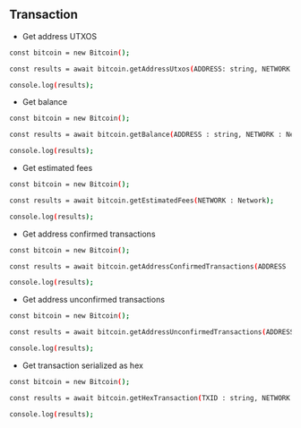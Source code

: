 ## Transaction

* Get address UTXOS

``` bash
const bitcoin = new Bitcoin();

const results = await bitcoin.getAddressUtxos(ADDRESS: string, NETWORK: Network);

console.log(results);
```

* Get balance

``` bash
const bitcoin = new Bitcoin();

const results = await bitcoin.getBalance(ADDRESS : string, NETWORK : Network);

console.log(results);
```

* Get estimated fees

``` bash
const bitcoin = new Bitcoin();

const results = await bitcoin.getEstimatedFees(NETWORK : Network);

console.log(results);
```

* Get address confirmed transactions

``` bash
const bitcoin = new Bitcoin();

const results = await bitcoin.getAddressConfirmedTransactions(ADDRESS : string, NETWORK : Network);

console.log(results);
```

* Get address unconfirmed transactions

``` bash
const bitcoin = new Bitcoin();

const results = await bitcoin.getAddressUnconfirmedTransactions(ADDRESS : string, NETWORK : Network);

console.log(results);
```

* Get transaction serialized as hex

``` bash
const bitcoin = new Bitcoin();

const results = await bitcoin.getHexTransaction(TXID : string, NETWORK : Network);

console.log(results);
```